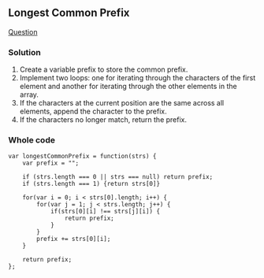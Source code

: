 ## Longest Common Prefix

[Question](https://leetcode.com/problems/longest-common-prefix/)

### Solution

1. Create a variable prefix to store the common prefix.
2. Implement two loops: one for iterating through the characters of the first element and another for iterating through the other elements in the array.
3. If the characters at the current position are the same across all elements, append the character to the prefix.
4. If the characters no longer match, return the prefix.

### Whole code

```
var longestCommonPrefix = function(strs) {
    var prefix = "";

    if (strs.length === 0 || strs === null) return prefix;
    if (strs.length === 1) {return strs[0]}

    for(var i = 0; i < strs[0].length; i++) {
        for(var j = 1; j < strs.length; j++) {
            if(strs[0][i] !== strs[j][i]) {
                return prefix;
            }
        }
        prefix += strs[0][i];
    }

    return prefix;
};
```
